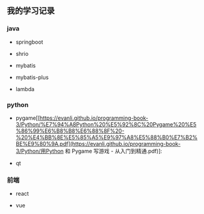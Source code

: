 ## 我的学习记录

### java

- springboot

-  shrio
-  mybatis
-  mybatis-plus
-  lambda

### python

- pygame[[https://evanli.github.io/programming-book-3/Python/%E7%94%A8Python%20%E5%92%8C%20Pygame%20%E5%86%99%E6%B8%B8%E6%88%8F%20-%20%E4%BB%8E%E5%85%A5%E9%97%A8%E5%88%B0%E7%B2%BE%E9%80%9A.pdf](https://evanli.github.io/programming-book-3/Python/用Python 和 Pygame 写游戏 - 从入门到精通.pdf)]:

- qt

### 前端

- react

- vue

